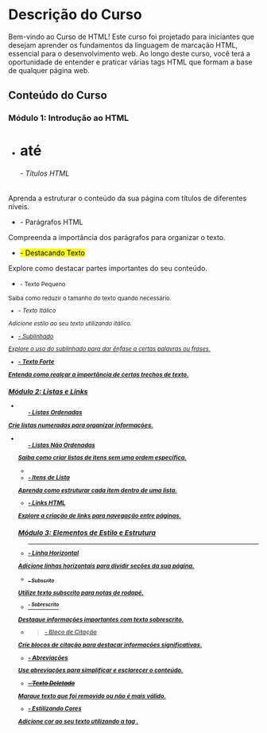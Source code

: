 # Descrição do Curso
Bem-vindo ao Curso de HTML! Este curso foi projetado para iniciantes que desejam aprender os fundamentos da linguagem de marcação HTML, essencial para o desenvolvimento web. Ao longo deste curso, você terá a oportunidade de entender e praticar várias tags HTML que formam a base de qualquer página web.

## Conteúdo do Curso

### Módulo 1: Introdução ao HTML

- <h1> até <h6> - Títulos HTML

Aprenda a estruturar o conteúdo da sua página com títulos de diferentes níveis.
- <p> - Parágrafos HTML

Compreenda a importância dos parágrafos para organizar o texto.
- <mark> - Destacando Texto

Explore como destacar partes importantes do seu conteúdo.
- <small> - Texto Pequeno

Saiba como reduzir o tamanho do texto quando necessário.
- <i> - Texto Itálico

Adicione estilo ao seu texto utilizando itálico.
- <u> - Sublinhado

Explore o uso do sublinhado para dar ênfase a certas palavras ou frases.
- <strong> - Texto Forte

Entenda como realçar a importância de certos trechos de texto.

### Módulo 2: Listas e Links

- <ol> - Listas Ordenadas

Crie listas numeradas para organizar informações.
- <ul> - Listas Não Ordenadas

Saiba como criar listas de itens sem uma ordem específica.
- <li> - Itens de Lista

Aprenda como estruturar cada item dentro de uma lista.
- <a> - Links HTML

Explore a criação de links para navegação entre páginas.

### Módulo 3: Elementos de Estilo e Estrutura

- <hr> - Linha Horizontal

Adicione linhas horizontais para dividir seções da sua página.
- <sub> - Subscrito

Utilize texto subscrito para notas de rodapé.
- <sup> - Sobrescrito

Destaque informações importantes com texto sobrescrito.
- <blockquote> - Bloco de Citação

Crie blocos de citação para destacar informações significativas.
- <abbr> - Abreviações

Use abreviações para simplificar e esclarecer o conteúdo.
- <del> - Texto Deletado

Marque texto que foi removido ou não é mais válido.
- <font> - Estilizando Cores

Adicione cor ao seu texto utilizando a tag <font>.
